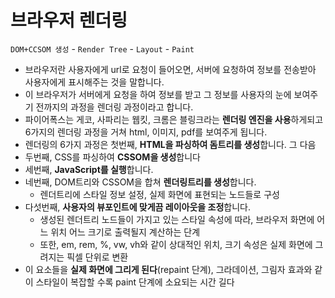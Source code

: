 # 브라우저 렌더링

`DOM+CCSOM 생성` - `Render Tree` - `Layout` - `Paint`

- 브라우저란 사용자에게 url로 요청이 들어오면, 서버에 요청하여 정보를 전송받아 사용자에게 표시해주는 것을 말합니다.
- 이 브라우저가 서버에게 요청을 하여 정보를 받고 그 정보를 사용자의 눈에 보여주기 전까지의 과정을 렌더링 과정이라고 합니다.
- 파이어폭스는 게코, 사파리는 웹킷, 크롬은 블링크라는 **렌더링 엔진을 사용**하게되고 6가지의 렌더링 과정을 거쳐 html, 이미지, pdf를 보여주게 됩니다.
- 렌더링의 6가지 과정은 첫번째, **HTML을 파싱하여 돔트리를 생성**합니다. 그 다음
- 두번째, CSS를 파싱하여 **CSSOM을 생성**합니다
- 세번째, **JavaScript를 실행**합니다.
- 네번째, DOM트리와 CSSOM을 합쳐 **렌더링트리를 생성**합니다.
    - 렌더트리에 스타일 정보 설정, 실제 화면에 표현되는 노드들로 구성
- 다섯번째, **사용자의 뷰포인트에 맞게끔 레이아웃을 조정**합니다.
    - 생성된 렌더트리 노드들이 가지고 있는 스타일 속성에 따라, 브라우저 화면에 어느 위치 어느 크기로 출력될지 계산하는 단계
    - 또한, em, rem, %, vw, vh와 같이 상대적인 위치, 크기 속성은 실제 화면에 그려지는 픽셀 단위로 변환
- 이 요소들을 **실제 화면에 그리게 된다**(repaint 단계), 그라데이션, 그림자 효과와 같이 스타일이 복잡할 수록 paint 단계에 소요되는 시간 길다